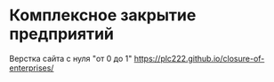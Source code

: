 # Комплексное закрытие предприятий
 Верстка сайта с нуля "от 0 до 1"
 https://plc222.github.io/closure-of-enterprises/
